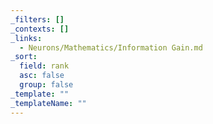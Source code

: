 ```yaml
---
_filters: []
_contexts: []
_links:
  - Neurons/Mathematics/Information Gain.md
_sort:
  field: rank
  asc: false
  group: false
_template: ""
_templateName: ""
---
```

